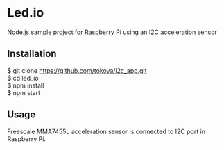 # Led.io

Node.js sample project for Raspberry Pi using an I2C acceleration sensor

## Installation

$ git clone https://github.com/tokoya/i2c_app.git  
$ cd led_io  
$ npm install  
$ npm start  

## Usage

Freescale MMA7455L acceleration sensor is connected to I2C port in Raspberry Pi.